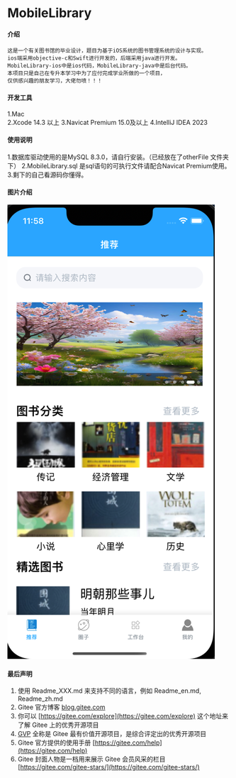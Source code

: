 # MobileLibrary

#### 介绍
    这是一个有关图书馆的毕业设计，题目为基于iOS系统的图书管理系统的设计与实现。
    ios端采用objective-c和Swift进行开发的，后端采用java进行开发。
    MobileLibrary-ios中是ios代码，MobileLibrary-java中是后台代码。
    本项目只是自己在专升本学习中为了应付完成学业所做的一个项目，
    仅供感兴趣的朋友学习，大佬勿喷！！！

#### 开发工具
1.Mac  
2.Xcode 14.3 以上
3.Navicat Premium 15.0及以上
4.IntelliJ IDEA 2023

#### 使用说明
1.数据库驱动使用的是MySQL 8.3.0，请自行安装。（已经放在了otherFile 文件夹下）
2.MobileLibrary.sql 是sql语句的可执行文件请配合Navicat Premium使用。
3.剩下的自己看源码你懂得。
#### 图片介绍
  ![首页](https://github.com/624990742/MobileLibrary/blob/main/ScreenShot/1.png)


#### 最后声明

1.  使用 Readme\_XXX.md 来支持不同的语言，例如 Readme\_en.md, Readme\_zh.md
2.  Gitee 官方博客 [blog.gitee.com](https://blog.gitee.com)
3.  你可以 [https://gitee.com/explore](https://gitee.com/explore) 这个地址来了解 Gitee 上的优秀开源项目
4.  [GVP](https://gitee.com/gvp) 全称是 Gitee 最有价值开源项目，是综合评定出的优秀开源项目
5.  Gitee 官方提供的使用手册 [https://gitee.com/help](https://gitee.com/help)
6.  Gitee 封面人物是一档用来展示 Gitee 会员风采的栏目 [https://gitee.com/gitee-stars/](https://gitee.com/gitee-stars/)
